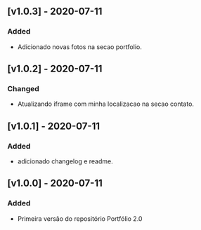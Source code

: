 ## [v1.0.3] - 2020-07-11

### Added
- Adicionado novas fotos na secao portfolio.

## [v1.0.2] - 2020-07-11

### Changed
- Atualizando iframe com minha localizacao na secao contato.

## [v1.0.1] - 2020-07-11

### Added
- adicionado changelog e readme.

## [v1.0.0] - 2020-07-11

### Added
- Primeira versão do repositório Portfólio 2.0